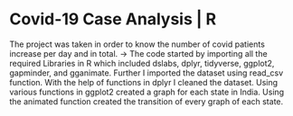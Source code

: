# Covid-19 Case Analysis | R
The project was taken in order to know the number of covid patients increase per day and in total. -> The code started by importing all the required Libraries in R which included dslabs, dplyr, tidyverse, ggplot2, gapminder, and gganimate. Further I imported the dataset using read_csv function. With the help of functions in dplyr I cleaned the dataset. Using various functions in ggplot2 created a graph for each state in India. Using the animated function created the transition of every graph of each state.
